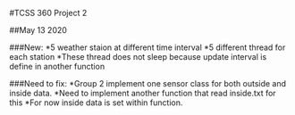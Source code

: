 #TCSS 360 Project 2

##May 13 2020

###New:
   *5 weather staion at different time interval
   *5 different thread for each station
   *These thread does not sleep because update interval is define in another function

###Need to fix:
    *Group 2 implement one sensor class for both outside and inside data.
    *Need to implement another function that read inside.txt for this
    *For now inside data is set within function.
